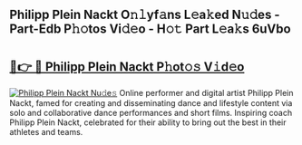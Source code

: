 ## Philipp Plein Nackt O𝚗𝚕yf𝚊ns L𝚎a𝚔ed N𝚞𝚍es - Part-Edb P𝚑𝚘tos Vi𝚍𝚎o - H𝚘𝚝 Part L𝚎a𝚔s 6uVbo

# <h2><a href="http://kf0uco.oniu.top/?m=Philipp+Plein+Nackt">🔗👉 🔴 Philipp Plein Nackt P𝚑ot𝚘𝚜 V𝚒d𝚎o</a></h2>

[![Philipp Plein Nackt Nu𝚍e𝚜](https://i.imgur.com/0qMVB7G.gif)](http://kf0uco.oniu.top/?m=Philipp+Plein+Nackt)
Online performer and digital artist Philipp Plein Nackt, famed for creating and disseminating dance and lifestyle content via solo and collaborative dance performances and short films. Inspiring coach Philipp Plein Nackt, celebrated for their ability to bring out the best in their athletes and teams.  
